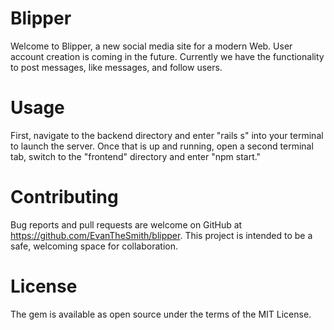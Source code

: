 # Blipper
Welcome to Blipper, a new social media site for a modern Web. User account creation is coming in the future. Currently we have the functionality to post messages, like messages, and follow users.

# Usage
First, navigate to the backend directory and enter "rails s" into your terminal to launch the server. 
Once that is up and running, open a second terminal tab, switch to the "frontend" directory and enter "npm start."

# Contributing
Bug reports and pull requests are welcome on GitHub at https://github.com/EvanTheSmith/blipper. 
This project is intended to be a safe, welcoming space for collaboration.

# License
The gem is available as open source under the terms of the MIT License.